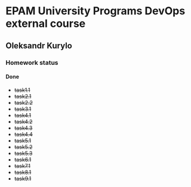# EPAM University Programs DevOps external course

## Oleksandr Kurylo

### Homework status

#### Done

* ~~task1.1~~
* ~~task2.1~~
* ~~task2.2~~
* ~~task3.1~~
* ~~task4.1~~
* ~~task4.2~~
* ~~task4.3~~
* ~~task4.4~~
* ~~task5.1~~
* ~~task5.2~~
* ~~task5.3~~
* ~~task6.1~~
* ~~task7.1~~
* ~~task8.1~~
* ~~task9.1~~